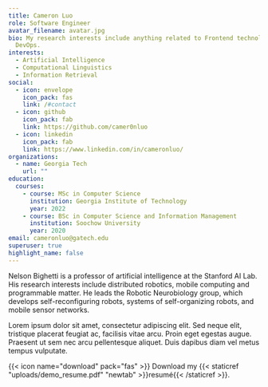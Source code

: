 ```yaml
---
title: Cameron Luo
role: Software Engineer
avatar_filename: avatar.jpg
bio: My research interests include anything related to Frontend technologies and
  DevOps.
interests:
  - Artificial Intelligence
  - Computational Linguistics
  - Information Retrieval
social:
  - icon: envelope
    icon_pack: fas
    link: /#contact
  - icon: github
    icon_pack: fab
    link: https://github.com/camer0nluo
  - icon: linkedin
    icon_pack: fab
    link: https://www.linkedin.com/in/cameronluo/
organizations:
  - name: Georgia Tech
    url: ""
education:
  courses:
    - course: MSc in Computer Science
      institution: Georgia Institute of Technology
      year: 2022
    - course: BSc in Computer Science and Information Management
      institution: Soochow University
      year: 2020
email: cameronluo@gatech.edu
superuser: true
highlight_name: false
---
```


Nelson Bighetti is a professor of artificial intelligence at the Stanford AI Lab. His research interests include distributed robotics, mobile computing and programmable matter. He leads the Robotic Neurobiology group, which develops self-reconfiguring robots, systems of self-organizing robots, and mobile sensor networks.

Lorem ipsum dolor sit amet, consectetur adipiscing elit. Sed neque elit, tristique placerat feugiat ac, facilisis vitae arcu. Proin eget egestas augue. Praesent ut sem nec arcu pellentesque aliquet. Duis dapibus diam vel metus tempus vulputate.

{{< icon name="download" pack="fas" >}} Download my {{< staticref "uploads/demo_resume.pdf" "newtab" >}}resumé{{< /staticref >}}.
